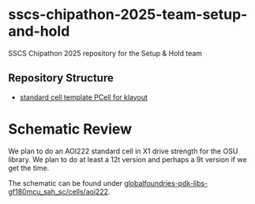 # sscs-chipathon-2025-team-setup-and-hold
SSCS Chipathon 2025 repository for the Setup &amp; Hold team

## Repository Structure
- [standard cell template PCell for klayout](klayout/README.md)

# Schematic Review
We plan to do an AOI222 standard cell in X1 drive strength for the OSU library. We plan to do at least a 12t version 
and perhaps a 9t version if we get the time.

The schematic can be found under [globalfoundries-pdk-libs-gf180mcu_sah_sc/cells/aoi222](globalfoundries-pdk-libs-gf180mcu_sah_sc/cells/aoi222).
